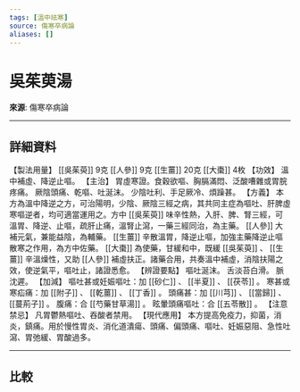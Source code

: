 ```yaml
---
tags: [溫中祛寒]
source: 傷寒卒病論
aliases: []
---
```


# 吳茱萸湯

**來源**: 傷寒卒病論  

---

## 詳細資料
【製法用量】 [[吳茱萸]] 9克 [[人參]] 9克 [[生薑]] 20克 [[大棗]] 4枚
【功效】
溫中補虛、降逆止嘔。
【主治】
胃虛寒證。食穀欲嘔、胸膈滿悶、泛酸嘈雜或胃脘疼痛。
厥陰頭痛、乾嘔、吐涎沫。
少陰吐利、手足厥冷、煩躁甚。
【方義】
本方為溫中降逆之方，可治陽明，少陰、厥陰三經之病，其共同主症為嘔吐、肝脾虛寒嘔逆者，均可適當運用之。方中 [[吳茱萸]] 味辛性熱，入肝、脾、腎三經，可溫胃、降逆、止嘔，疏肝止痛，溫腎止瀉，一藥三經同治，為主藥。 [[人參]] 大補元氣，兼能益陰，為輔藥。 [[生薑]] 辛散溫胃，降逆止嘔，加強主藥降逆止嘔散寒之作用，為方中佐藥。 [[大棗]] 為使藥，甘緩和中，既緩 [[吳茱萸]] 、 [[生薑]] 辛溫燥性，又助 [[人參]] 補虛扶正。諸藥合用，共奏溫中補虛，消陰扶陽之效，使逆氣平，嘔吐止，諸證悉愈。
【辨證要點】
嘔吐涎沫。
舌淡苔白滑。
脈沈遲。
【加減】
嘔吐甚或妊娠嘔吐：加 [[砂仁]] 、 [[半夏]] 、 [[茯苓]] 。
寒甚或寒疝痛：加 [[附子]] 、 [[乾薑]] 、 [[丁香]] 。
頭痛甚：加 [[川芎]] 、 [[當歸]] 、 [[蔓荊子]] 。
腹痛：合 [[芍藥甘草湯]] 。
眩暈頭痛嘔吐：合 [[五苓散]] 。
【注意禁忌】
凡胃鬱熱嘔吐、吞酸者禁用。
【現代應用】
本方提高免疫力，抑菌，消炎，鎮痛。用於慢性胃炎、消化道潰瘍、頭痛、偏頭痛、嘔吐、妊娠惡阻、急性吐瀉、胃弛緩、胃酸過多。

---

## 比較
